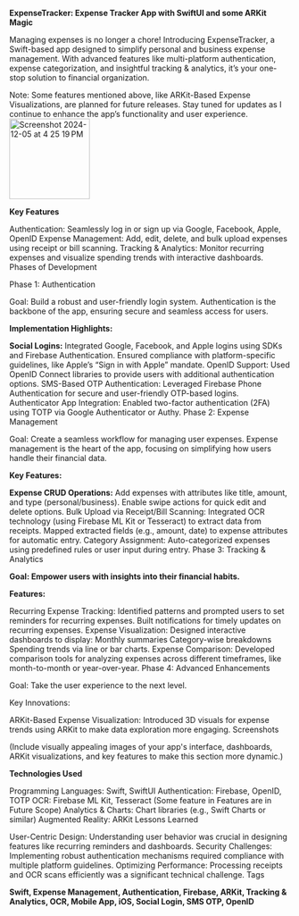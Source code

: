  

**ExpenseTracker: Expense Tracker App with SwiftUI and some ARKit Magic**

Managing expenses is no longer a chore! Introducing ExpenseTracker, a Swift-based app designed to simplify personal and business expense management. With advanced features like multi-platform authentication, expense categorization, and insightful tracking & analytics, it’s your one-stop solution to financial organization.

Note: Some features mentioned above, like ARKit-Based Expense Visualizations, are planned for future releases. Stay tuned for updates as I continue to enhance the app’s functionality and user experience.
<img width="144" alt="Screenshot 2024-12-05 at 4 25 19 PM" src="https://github.com/user-attachments/assets/17a6ba48-f5cd-4260-8f82-f228b23e112b">

**Key Features**

Authentication: Seamlessly log in or sign up via Google, Facebook, Apple, OpenID
Expense Management: Add, edit, delete, and bulk upload expenses using receipt or bill scanning.
Tracking & Analytics: Monitor recurring expenses and visualize spending trends with interactive dashboards.
Phases of Development

Phase 1: Authentication

Goal: Build a robust and user-friendly login system.
Authentication is the backbone of the app, ensuring secure and seamless access for users.

**Implementation Highlights:**

**Social Logins:**
Integrated Google, Facebook, and Apple logins using SDKs and Firebase Authentication.
Ensured compliance with platform-specific guidelines, like Apple’s “Sign in with Apple” mandate.
OpenID Support:
Used OpenID Connect libraries to provide users with additional authentication options.
SMS-Based OTP Authentication:
Leveraged Firebase Phone Authentication for secure and user-friendly OTP-based logins.
Authenticator App Integration:
Enabled two-factor authentication (2FA) using TOTP via Google Authenticator or Authy.
Phase 2: Expense Management

Goal: Create a seamless workflow for managing user expenses.
Expense management is the heart of the app, focusing on simplifying how users handle their financial data.

**Key Features:**

**Expense CRUD Operations:**
Add expenses with attributes like title, amount, and type (personal/business).
Enable swipe actions for quick edit and delete options.
Bulk Upload via Receipt/Bill Scanning:
Integrated OCR technology (using Firebase ML Kit or Tesseract) to extract data from receipts.
Mapped extracted fields (e.g., amount, date) to expense attributes for automatic entry.
Category Assignment:
Auto-categorized expenses using predefined rules or user input during entry.
Phase 3: Tracking & Analytics

**Goal: Empower users with insights into their financial habits.**

**Features:**

Recurring Expense Tracking:
Identified patterns and prompted users to set reminders for recurring expenses.
Built notifications for timely updates on recurring expenses.
Expense Visualization:
Designed interactive dashboards to display:
Monthly summaries
Category-wise breakdowns
Spending trends via line or bar charts.
Expense Comparison:
Developed comparison tools for analyzing expenses across different timeframes, like month-to-month or year-over-year.
Phase 4: Advanced Enhancements

Goal: Take the user experience to the next level.

Key Innovations:

ARKit-Based Expense Visualization:
Introduced 3D visuals for expense trends using ARKit to make data exploration more engaging.
Screenshots

(Include visually appealing images of your app's interface, dashboards, ARKit visualizations, and key features to make this section more dynamic.)

**Technologies Used**

Programming Languages: Swift, SwiftUI
Authentication: Firebase, OpenID, TOTP
OCR: Firebase ML Kit, Tesseract (Some feature in Features are in Future Scope)
Analytics & Charts: Chart libraries (e.g., Swift Charts or similar)
Augmented Reality: ARKit
Lessons Learned

User-Centric Design: Understanding user behavior was crucial in designing features like recurring reminders and dashboards.
Security Challenges: Implementing robust authentication mechanisms required compliance with multiple platform guidelines.
Optimizing Performance: Processing receipts and OCR scans efficiently was a significant technical challenge.
Tags

**Swift, Expense Management, Authentication, Firebase, ARKit, Tracking & Analytics, OCR, Mobile App, iOS, Social Login, SMS OTP, OpenID**
